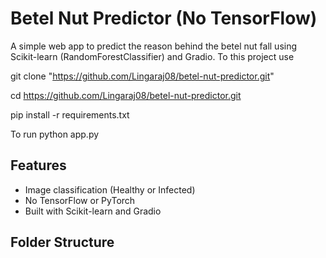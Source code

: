 # Betel Nut Predictor (No TensorFlow)

A simple web app to predict the reason behind the betel nut fall using Scikit-learn (RandomForestClassifier) and Gradio.
To this project use

git clone "https://github.com/Lingaraj08/betel-nut-predictor.git"


cd https://github.com/Lingaraj08/betel-nut-predictor.git

pip install -r requirements.txt


To run 
python app.py

## Features
- Image classification (Healthy or Infected)
- No TensorFlow or PyTorch
- Built with Scikit-learn and Gradio

## Folder Structure
